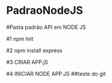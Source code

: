 # PadraoNodeJS
#Pasta padrão API em NODE JS

#1 npm Init

#2 npm install express

#3 CRIAR APP.jS 

#4 INICIAR NODE APP.JS 
##teste do git